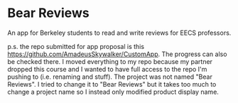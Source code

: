 Bear Reviews
=======

An app for Berkeley students to read and write reviews for EECS professors.


p.s. the repo submitted for app proposal is this https://github.com/AmadeusSkywalker/CustomApp. The progress can also be checked there. I moved everything to my repo because my partner dropped this course and I wanted to have full access to the repo I'm pushing to (i.e. renaming and stuff). The project was not named "Bear Reviews". I tried to change it to "Bear Reviews" but it takes too much to change a project name so I instead only modified product display name.